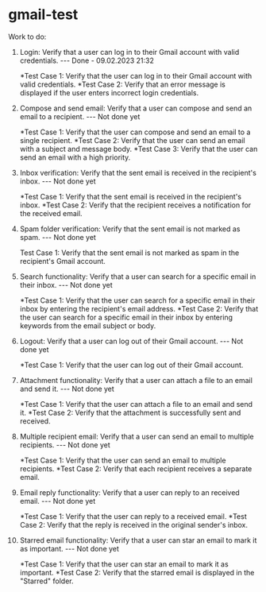 # gmail-test

Work to do:

1. Login: Verify that a user can log in to their Gmail account with valid credentials.   --- Done - 09.02.2023   21:32

    *Test Case 1: Verify that the user can log in to their Gmail account with valid credentials.
    *Test Case 2: Verify that an error message is displayed if the user enters incorrect login credentials.
    
2. Compose and send email: Verify that a user can compose and send an email to a recipient.   --- Not done yet

    *Test Case 1: Verify that the user can compose and send an email to a single recipient.
    *Test Case 2: Verify that the user can send an email with a subject and message body.
    *Test Case 3: Verify that the user can send an email with a high priority.
    
3. Inbox verification: Verify that the sent email is received in the recipient's inbox.   --- Not done yet

    *Test Case 1: Verify that the sent email is received in the recipient's inbox.
    *Test Case 2: Verify that the recipient receives a notification for the received email.
    
4. Spam folder verification: Verify that the sent email is not marked as spam.    --- Not done yet

    Test Case 1: Verify that the sent email is not marked as spam in the recipient's Gmail account.
    
5. Search functionality: Verify that a user can search for a specific email in their inbox.   --- Not done yet

    *Test Case 1: Verify that the user can search for a specific email in their inbox by entering the recipient's email address.
    *Test Case 2: Verify that the user can search for a specific email in their inbox by entering keywords from the email subject or body.
    
6. Logout: Verify that a user can log out of their Gmail account.   --- Not done yet

    *Test Case 1: Verify that the user can log out of their Gmail account.
    
7. Attachment functionality: Verify that a user can attach a file to an email and send it.    --- Not done yet

    *Test Case 1: Verify that the user can attach a file to an email and send it.
    *Test Case 2: Verify that the attachment is successfully sent and received.
    
8. Multiple recipient email: Verify that a user can send an email to multiple recipients.   --- Not done yet

    *Test Case 1: Verify that the user can send an email to multiple recipients.
    *Test Case 2: Verify that each recipient receives a separate email.
    
9. Email reply functionality: Verify that a user can reply to an received email.    --- Not done yet

    *Test Case 1: Verify that the user can reply to a received email.
    *Test Case 2: Verify that the reply is received in the original sender's inbox.
    
10. Starred email functionality: Verify that a user can star an email to mark it as important.    --- Not done yet

    *Test Case 1: Verify that the user can star an email to mark it as important.
    *Test Case 2: Verify that the starred email is displayed in the "Starred" folder.
